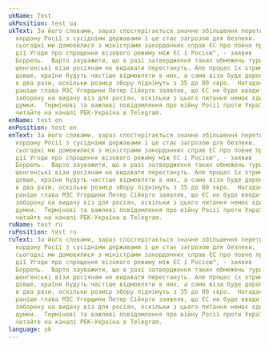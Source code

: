 ```yaml
---
ukName: Test
ukPosition: test ua
ukText: За його словами, зараз спостерігається значне збільшення перетину
  кордону Росії з сусідніми державами і це стає загрозою для безпеки.  "Тому
  сьогодні ми домовилися з міністрами закордонних справ ЄС про повне припинення
  дії Угоди про спрощення візового режиму між ЄС і Росією", - заявив
  Боррель.  Варто зауважити, що в разі затвердження таких обмежень туристичні
  шенгенські візи росіянам не видавати перестануть. Але процес їх отримання буде
  довше, країни будуть частіше відмовляти в них, а сама віза буде дорожче майже
  в два рази, оскільки розмір збору піднімуть з 35 до 80 євро.  Нагадаємо,
  раніше глава МЗС Угорщини Петер Сійярто заявляв, що ЄС не буде вводити повну
  заборону на видачу віз для росіян, оскільки з цього питання немає єдиної
  думки.  Термінові та важливі повідомлення про війну Росії проти України
  читайте на каналі РБК-Україна в Telegram.
enName: test en
enPosition: test en
enText: За його словами, зараз спостерігається значне збільшення перетину
  кордону Росії з сусідніми державами і це стає загрозою для безпеки.  "Тому
  сьогодні ми домовилися з міністрами закордонних справ ЄС про повне припинення
  дії Угоди про спрощення візового режиму між ЄС і Росією", - заявив
  Боррель.  Варто зауважити, що в разі затвердження таких обмежень туристичні
  шенгенські візи росіянам не видавати перестануть. Але процес їх отримання буде
  довше, країни будуть частіше відмовляти в них, а сама віза буде дорожче майже
  в два рази, оскільки розмір збору піднімуть з 35 до 80 євро.  Нагадаємо,
  раніше глава МЗС Угорщини Петер Сійярто заявляв, що ЄС не буде вводити повну
  заборону на видачу віз для росіян, оскільки з цього питання немає єдиної
  думки.  Термінові та важливі повідомлення про війну Росії проти України
  читайте на каналі РБК-Україна в Telegram.
ruName: test ru
ruPosition: test ru
ruText: За його словами, зараз спостерігається значне збільшення перетину
  кордону Росії з сусідніми державами і це стає загрозою для безпеки.  "Тому
  сьогодні ми домовилися з міністрами закордонних справ ЄС про повне припинення
  дії Угоди про спрощення візового режиму між ЄС і Росією", - заявив
  Боррель.  Варто зауважити, що в разі затвердження таких обмежень туристичні
  шенгенські візи росіянам не видавати перестануть. Але процес їх отримання буде
  довше, країни будуть частіше відмовляти в них, а сама віза буде дорожче майже
  в два рази, оскільки розмір збору піднімуть з 35 до 80 євро.  Нагадаємо,
  раніше глава МЗС Угорщини Петер Сійярто заявляв, що ЄС не буде вводити повну
  заборону на видачу віз для росіян, оскільки з цього питання немає єдиної
  думки.  Термінові та важливі повідомлення про війну Росії проти України
  читайте на каналі РБК-Україна в Telegram.
language: uk
---
```

